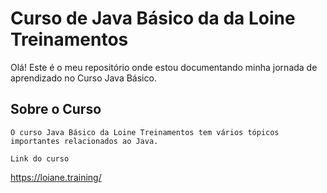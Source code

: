 # Curso de Java Básico da  da Loine Treinamentos

Olá! Este é o meu repositório onde estou documentando minha jornada de aprendizado no Curso Java Básico.

## Sobre o Curso

    O curso Java Básico da Loine Treinamentos tem vários tópicos importantes relacionados ao Java. 

    Link do curso 
    
https://loiane.training/
    

